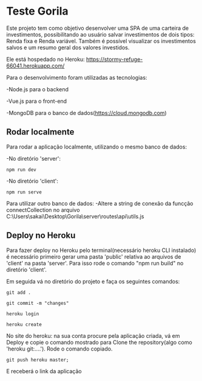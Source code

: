 # Teste Gorila

Este projeto tem como objetivo desenvolver uma SPA de uma carteira de investimentos, possibilitando ao usuário salvar investimentos de dois tipos: Renda fixa e Renda variável. Também é possível visualizar os investimentos salvos e um resumo geral dos valores investidos.

Ele está hospedado no Heroku: https://stormy-refuge-66041.herokuapp.com/

Para o desenvolvimento foram utilizadas as tecnologias:

-Node.js para o backend

-Vue.js para o front-end

-MongoDB para o banco de dados(https://cloud.mongodb.com)

## Rodar localmente

Para rodar a aplicação localmente, utilizando o mesmo banco de dados:

-No diretório 'server':
```
npm run dev
```
-No diretório 'client':
```
npm run serve
```

Para utilizar outro banco de dados:
-Altere a string de conexão da funcção connectCollection no arquivo C:\Users\sakai\Desktop\Gorila\server\routes\api\utils.js

## Deploy no Heroku

Para fazer deploy no Heroku pelo terminal(necessário heroku CLI instalado) é necessário primeiro 
gerar uma pasta 'public' relativa ao arquivos de 'client' na pasta 'server'. Para isso rode o comando "npm run build" no diretório 'client'.

Em seguida vá no diretório do projeto e faça os seguintes comandos:

```
git add .
```

```
git commit -m "changes"
```

```
heroku login
```

```
heroku create 
```

No site do heroku: na sua conta procure pela aplicação criada, vá em Deploy e copie o comando mostrado para Clone the repository(algo como 'heroku git:....'). Rode o comando copiado.

```
git push heroku master;
```

E receberá o link da aplicação
